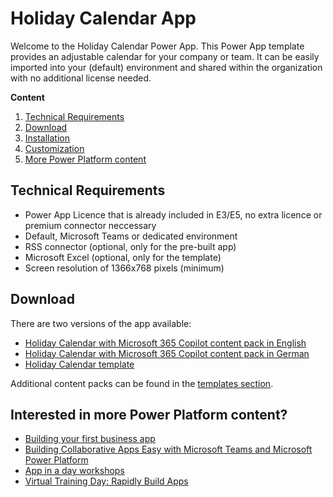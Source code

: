 # Holiday Calendar App
Welcome to the Holiday Calendar Power App. This Power App template provides an adjustable calendar for your company or team. It can be easily imported into your (default) environment and shared within the organization with no additional license needed.

**Content**
1. [Technical Requirements](#Technical-Requirements)
2. [Download](#Download)
3. [Installation](/Readme/installation.md)
4. [Customization](/Readme/customization.md)
5. [More Power Platform content](#Interested-in-more-Power-Platform-content)

## Technical Requirements
* Power App Licence that is already included in E3/E5, no extra licence or premium connector neccessary
* Default, Microsoft Teams or dedicated environment
* RSS connector (optional, only for the pre-built app)
* Microsoft Excel (optional, only for the template)
* Screen resolution of 1366x768 pixels (minimum)

## Download
There are two versions of the app available:
- [Holiday Calendar with Microsoft 365 Copilot content pack in English](https://raw.githubusercontent.com/nschreder/holidaycalendarapp/main/HolidayCalendarApp/HolidayCalendarEN.zip)
- [Holiday Calendar with Microsoft 365 Copilot content pack in German](https://raw.githubusercontent.com/nschreder/holidaycalendarapp/main/HolidayCalendarApp/HolidayCalendarDE.zip)
- [Holiday Calendar template](https://raw.githubusercontent.com/nschreder/holidaycalendarapp/main/HolidayCalendarApp/HolidayCalendarTemplate.zip)

Additional content packs can be found in the [templates section](https://github.com/nschreder/holidaycalendarapp/tree/main/HolidayCalendarService/Template).

## Interested in more Power Platform content?
- [Building your first business app](https://info.microsoft.com/ww-landing-five-steps-to-building-your-first-business-app.html?lcid=en-us)
- [Building Collaborative Apps Easy with Microsoft Teams and Microsoft Power Platform](https://info.microsoft.com/ww-landing-Make-building-apps-easy-with-Microsoft-Power-Platform-and-Teams.html?lcid=EN-US)
- [App in a day workshops](https://events.microsoft.com/en-us/allevents/?search=App%20in%20a%20Day&language=Deutsch&language=English&clientTimeZone=1&startTime=08:00&endTime=09:00)
- [Virtual Training Day: Rapidly Build Apps](https://events.microsoft.com/en-us/allevents/?search=Microsoft%20Power%20Platform%20Virtual%20Training%20Day:%20Rapidly%20Build%20Apps&language=Deutsch&clientTimeZone=1&startTime=08:00&endTime=09:00)
